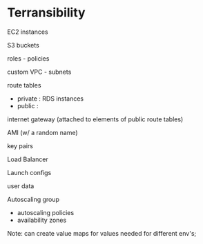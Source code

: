 # Terransibility



EC2 instances 

S3 buckets 

roles - policies 

custom VPC - subnets 

route tables 
- private : RDS instances 
- public : <everything else> 

internet gateway (attached to elements of public route tables) 

AMI (w/ a random name) 

key pairs 

Load Balancer 

Launch configs 

user data 

Autoscaling group 
- autoscaling policies 
- availability zones 


Note: can create value maps for values needed for different env's; 





